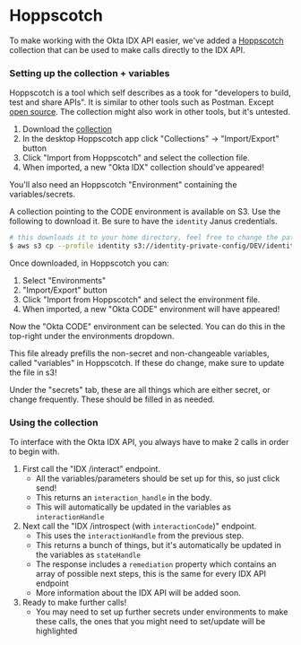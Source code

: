 # Hoppscotch

To make working with the Okta IDX API easier, we've added a [Hoppscotch](https://hoppscotch.com/) collection that can be used to make calls directly to the IDX API.

### Setting up the collection + variables

Hoppscotch is a tool which self describes as a took for "developers to build, test and share APIs". It is similar to other tools such as Postman. Except [open source](https://github.com/hoppscotch/hoppscotch).
The collection might also work in other tools, but it's untested.

1. Download the [collection](./okta_idx_hoppscotch_collection.json)
2. In the desktop Hoppscotch app click "Collections" -> "Import/Export" button
3. Click "Import from Hoppscotch" and select the collection file.
4. When imported, a new "Okta IDX" collection should've appeared!

You'll also need an Hoppscotch "Environment" containing the variables/secrets.

A collection pointing to the CODE environment is available on S3. Use the following to download it. Be sure to have the `identity` Janus credentials.

```sh
# this downloads it to your home directory, feel free to change the path if needed e.g. to your downloads folder
$ aws s3 cp --profile identity s3://identity-private-config/DEV/identity-gateway/okta_code_environment_hoppscotch.json ~/okta_code_environment_hoppscotch.json
```

Once downloaded, in Hoppscotch you can:

1. Select "Environments"
2. "Import/Export" button
3. Click "Import from Hoppscotch" and select the environment file.
4. When imported, a new "Okta CODE" environment will have appeared!

Now the "Okta CODE" environment can be selected. You can do this in the top-right under the environments dropdown.

This file already prefills the non-secret and non-changeable variables, called "variables" in Hoppscotch. If these do change, make sure to update the file in s3!

Under the "secrets" tab, these are all things which are either secret, or change frequently. These should be filled in as needed.

### Using the collection

To interface with the Okta IDX API, you always have to make 2 calls in order to begin with.

1. First call the "IDX /interact" endpoint.
   - All the variables/parameters should be set up for this, so just click send!
   - This returns an `interaction_handle` in the body.
   - This will automatically be updated in the variables as `interactionHandle`
2. Next call the "IDX /introspect (with `interactionCode`)" endpoint.
   - This uses the `interactionHandle` from the previous step.
   - This returns a bunch of things, but it's automatically be updated in the variables as `stateHandle`
   - The response includes a `remediation` property which contains an array of possible next steps, this is the same for every IDX API endpoint
   - More information about the IDX API will be added soon.
3. Ready to make further calls!
   - You may need to set up further secrets under environments to make these calls, the ones that you might need to set/update will be highlighted
